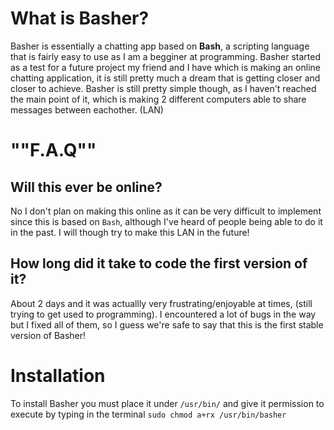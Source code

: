 # What is Basher?
Basher is essentially a chatting app based on **Bash**, a scripting language that is fairly easy to use as I am a begginer at programming.
Basher started as a test for a future project my friend and I have which is making an online chatting application, it is still pretty much a dream that is getting closer and closer to achieve.
Basher is still pretty simple though, as I haven't reached the main point of it, which is making 2 different computers able to share messages between eachother. (LAN)

# ""F.A.Q""
## Will this ever be online?
No I don't plan on making this online as it can be very difficult to implement since this is based on `Bash`, although I've heard of people being able to do it in the past.
I will though try to make this LAN in the future!

## How long did it take to code the first version of it?
About 2 days and it was actuallly very frustrating/enjoyable at times, (still trying to get used to programming).
I encountered a lot of bugs in the way but I fixed all of them, so I guess we're safe to say that this is the first stable version of Basher!

# Installation
To install Basher you must place it under `/usr/bin/` and give it permission to execute by typing in the terminal `sudo chmod a+rx /usr/bin/basher`
